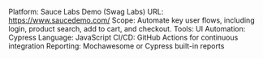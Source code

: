 Platform: Sauce Labs Demo (Swag Labs)
URL: https://www.saucedemo.com/
Scope: Automate key user flows, including login, product search, add to cart, and checkout.
Tools:
UI Automation: Cypress
Language: JavaScript
CI/CD: GitHub Actions for continuous integration
Reporting: Mochawesome or Cypress built-in reports